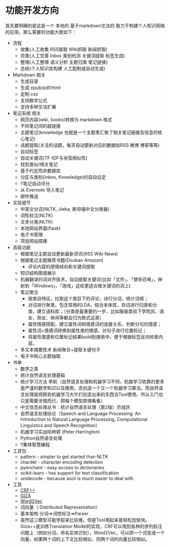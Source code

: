 # 功能开发方向

首先要明确的是这是一个 本地的 基于markdown文法的 致力于构建个人知识网络的应用。那么需要的功能大致如下：

+ 流程
    * 收集(人工收集 RSS提取 Wiki抓取 新闻抓取)
    * 完善(人工完善 Inbox 类别检测 关键词提取 标签生成)
    * 整理(人工整理 语义分析 主题归类 笔记链接)
    * 总结(个人知识库构建 人工配制或自动生成)
+ Markdown 相关
    * 生成目录
    * 生成 epub/pdf/html
    * 定制 css
    * 支持数学公式
    * 支持多种文法扩展
+ 笔记系统 相关
    * 网页内容(wiki, books)转换为 markdown 格式
    * 不同笔记间的超链接
    * 主题笔记(knowledge 也就是一个主题里汇聚了相关笔记链接及信息的核心笔记)
    * 话题提取(关注的话题，每天自动更新对应的数据如RSS 微博 博客等等)
    * 自动标签
    * 自动关键词(TF-IDF与余弦相似性)
    * 找到类似/相关笔记
    * 基于约定而非数据库
    * 分区与类别(Inbox, Knowledge)的自动设定
    * !!笔记自动评分
    * 从 Evernote 导入笔记
    * 邮件推送
+ 实现细节
    * 中英文分词(NLTK, Jieba, 斯坦福中文分类器)
    * 词性标注(NLTK)
    * 文本分类(NLTK)
    * 本地网站界面(flask)
    * 电子书管理
    * 项目网站搭建
+ 高级功能
    * 根据笔记主题自动更新最新资讯(RSS Wiki News)
    * 根据笔记主题推荐书籍(Douban Amazon)
        - 评论内容的感情倾向和关键词提取
    * 知识结构图谱展示
    * 机器翻译的词对齐技术，自动提取关键词(比如「文件」、「使命召唤」，映射到「Windows」、「游戏」这些更适合做关键词的词上)
    * 笔记聚合
        - 按类目特征，拉取这个类目下的评论，进行分词，统计词频；
        - 对词进行聚类，包含常用的LDA，结合本体库，将词进行归类和分类，建立语料库；（分类是最重要的一步，比如服装类目下学院风、淑女、熟女、休闲等都会归为款式这类）
        - 属性情感搭配，建立属性词和情感词的连接关系，判断分句的情感；
        - 属性词+情感词转换到属性类的情感，对句子进行位置标记；
        - 将属性情感和位置标记结果build到搜索中，便于根据标签反向检索内容。
    * 多文本摘要技术 新闻聚合+提取关键句子
    * 电子书核心主题抽取
+ 书单
    * 数学之美
    * 统计自然语言处理基础
    * 统计学习方法 李航（自然语言处理和机器学习不同，机器学习依靠的更多是严谨的数学知识以及推倒，去创造一个又一个机器学习算法。而自然语言处理是把那些机器学习大牛们创造出来的东西当Tool使用。所以入门也只是需要涉猎而已，把每个模型原理看看）
    * 中文信息处理丛书：统计自然语言处理（第2版）宗成庆
    * 自然语言处理综论（Speech and Language Processing: An Introduction to Natural Language Processing, Computational Linguistics and Speech Recognition）
    * 机器学习实战哈林顿 (Peter Harrington)
    * Python自然语言处理
    * !!集体智慧编程
+ 工具包
    * pattern - simpler to get started than NLTK
    * chardet - character encoding detection
    * pyenchant - easy access to dictionaries
    * scikit-learn - has support for text classification
    * unidecode - because ascii is much easier to deal with
+ 工具
    * [CRF++](http://crfpp.googlecode.com/svn/trunk/doc/index.html)
    * [GIZA](https://code.google.com/p/giza-pp/)
    * [Word2Vec](https://code.google.com/p/word2vec/)
    * 词向量（ Distributed Representation）
    * 基本架构 分词=>词性标注=>Parser
    * 虽然这三模型可能学起来比较难，但是Tool用起来是轻松加愉快。Giza++是训练Translation Model的实现，CRF可以用到各种的序列标注问题上（例如分词，命名实体识别），Word2Vec，可以把一个词变成一个向量，如果两个词的上下文比较相似，则两个词的向量比较相似。
